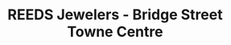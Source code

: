 ---
title: "REEDS Jewelers - Bridge Street Towne Centre"
url: /huntsville/reeds-jewelers-bridge-street-towne-centre/
shop: jewelry
---